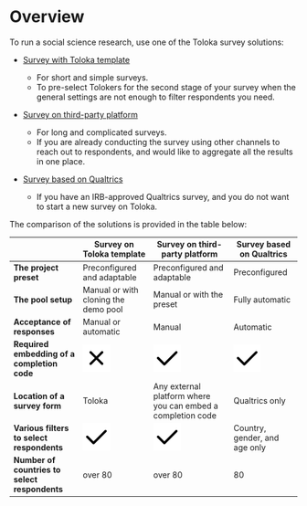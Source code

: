 # Overview

To run a social science research, use one of the Toloka survey solutions:

* [Survey with Toloka template](questionnaire-toloka.md)
    * For short and simple surveys.
    * To pre-select Tolokers for the second stage of your survey when the general settings are not enough to filter respondents you need. 
    
* [Survey on third-party platform](questionnaire-other.md)
    * For long and complicated surveys.
    * If you are already conducting the survey using other channels to reach out to respondents, and would like to aggregate all the results in one place.
    
* [Survey based on Qualtrics](questionnaire-qualtrics.md)
    * If you have an IRB-approved Qualtrics survey, and you do not want to start a new survey on Toloka. 


The comparison of the solutions is provided in the table below:

|            | Survey on Toloka template | Survey on third-party platform | Survey based on Qualtrics |
|------------|---------------------------|--------------------------------|---------------------|
| **The project preset** | Preconfigured and adaptable | Preconfigured and adaptable | Preconfigured |
| **The pool setup** | Manual or with cloning the demo pool | Manual or with the preset | Fully automatic |
| **Acceptance of responses** | Manual or automatic | Manual | Automatic |
| **Required embedding of a completion code** | ![no](../_images/tutorials/survey-qualtrics/no.svg) | ![yes](../_images/tutorials/survey-qualtrics/yes.svg) | ![yes](../_images/tutorials/survey-qualtrics/yes.svg) |
| **Location of a survey form** | Toloka | Any external platform where you can embed a completion code | Qualtrics only |
| **Various filters to select respondents** | ![no](../_images/tutorials/survey-qualtrics/yes.svg) | ![yes](../_images/tutorials/survey-qualtrics/yes.svg) | Country, gender, and age only |
| **Number of countries to select respondents** | over 80 | over 80 | 80 |